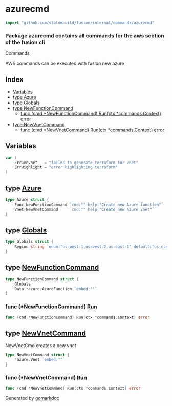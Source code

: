 <!-- Code generated by gomarkdoc. DO NOT EDIT -->

# azurecmd

```go
import "github.com/slalombuild/fusion/internal/commands/azurecmd"
```

### Package azurecmd contains all commands for the aws section of the fusion cli

Commands

AWS commands can be executed with fusion new azure

## Index

- [Variables](<#variables>)
- [type Azure](<#type-azure>)
- [type Globals](<#type-globals>)
- [type NewFunctionCommand](<#type-newfunctioncommand>)
  - [func (cmd *NewFunctionCommand) Run(ctx *commands.Context) error](<#func-newfunctioncommand-run>)
- [type NewVnetCommand](<#type-newvnetcommand>)
  - [func (cmd *NewVnetCommand) Run(ctx *commands.Context) error](<#func-newvnetcommand-run>)


## Variables

```go
var (
    ErrGenVnet   = "failed to generate terraform for vnet"
    ErrHighlight = "error highlighting terraform"
)
```

## type [Azure](<https://github.com/slalombuild/fusion/blob/main/internal/commands/azurecmd/cmd_azure.go#L13-L16>)

```go
type Azure struct {
    Func NewFunctionCommand `cmd:"" help:"Create new Azure function"`
    Vnet NewVnetCommand     `cmd:"" help:"Create new Azure vnet"`
}
```

## type [Globals](<https://github.com/slalombuild/fusion/blob/main/internal/commands/azurecmd/cmd_azure.go#L9-L11>)

```go
type Globals struct {
    Region string `enum:"us-west-1,us-west-2,us-east-1" default:"us-east-1"`
}
```

## type [NewFunctionCommand](<https://github.com/slalombuild/fusion/blob/main/internal/commands/azurecmd/cmd_azure_new_function.go#L12-L15>)

```go
type NewFunctionCommand struct {
    Globals
    Data *azure.AzureFunction `embed:""`
}
```

### func \(\*NewFunctionCommand\) [Run](<https://github.com/slalombuild/fusion/blob/main/internal/commands/azurecmd/cmd_azure_new_function.go#L17>)

```go
func (cmd *NewFunctionCommand) Run(ctx *commands.Context) error
```

## type [NewVnetCommand](<https://github.com/slalombuild/fusion/blob/main/internal/commands/azurecmd/cmd_azure_new_vnet.go#L17-L19>)

NewVnetCmd creates a new vnet

```go
type NewVnetCommand struct {
    *azure.Vnet `embed:""`
}
```

### func \(\*NewVnetCommand\) [Run](<https://github.com/slalombuild/fusion/blob/main/internal/commands/azurecmd/cmd_azure_new_vnet.go#L21>)

```go
func (cmd *NewVnetCommand) Run(ctx *commands.Context) error
```



Generated by [gomarkdoc](<https://github.com/princjef/gomarkdoc>)
